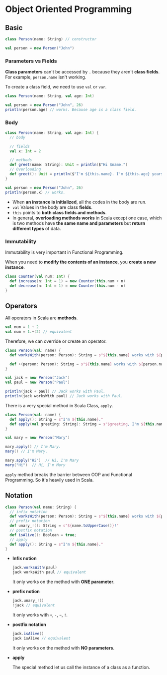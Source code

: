 # Object Oriented Programming

## Basic

```scala
class Person(name: String) // constructor

val person = new Person("John")
```

### Parameters vs Fields

**Class parameters** can't be accessed by `.` because they aren't **class fields**. For example, `person.name` isn't working.

To create a class field, we need to use `val` or `var`.

```scala
class Person(name: String, val age: Int)

val person = new Person("John", 26)
println(person.age) // works. Because age is a class field.
```

### Body

```scala
class Person(name: String, val age: Int) {
  // body

  // fields
  val x: Int = 2

  // methods
  def greet(name: String): Unit = println($"Hi $name.")
  // Overloading
  def greet(): Unit = println($"I'm ${this.name}. I'm ${this.age} years old.")
}

val person = new Person("John", 26)
println(person.x) // works.
```

- When **an instance is initialized**, all the codes in the body are run.
- `val` Values in the body are class **fields**.
- `this` points to **both class fields and methods**.
- In general, **overloading methods works** in Scala except one case, which is two methods have **the same name and parameters** but **return different types** of data.

### Immutability

Immutability is very important in Functional Programming.

When you need to **modify the contents of an instance**, you **create a new instance**.

```scala
class Counter(val num: Int) {
  def increase(n: Int = 1) = new Counter(this.num + n)
  def decrease(n: Int = 1) = new Counter(this.num - n)
}
```

## Operators

All operators in Scala are **methods**.

```scala
val num = 1 + 2
val num = 1.+(2) // equivalent
```

Therefore, we can override or create an operator.

```scala
class Person(val: name) {
  def worksWith(person: Person): String = s"${this.name} works with ${person.name}."

  def +(person: Person): String = s"${this.name} works with ${person.name}."
}

val jack = new Person("Jack")
val paul = new Person("Paul")

println(jack + paul) // Jack works with Paul.
println(jack worksWith paul) // Jack works with Paul.
```

There is a very special method in Scala Class, `apply`.

```scala
class Person(val: name) {
  def apply(): String = s"I'm ${this.name}."
  def apply(val greeting: String): String = s"$greeting, I'm ${this.name}."
}

val mary = new Person("Mary")

mary.apply() // I'm Mary.
mary() // I'm Mary.

mary.apply("Hi")  // Hi, I'm Mary
mary("Hi")  // Hi, I'm Mary
```

`apply` method breaks the barrier between OOP and Functional Programming. So it's heavily used in Scala.

## Notation

```scala
class Person(val name: String) {
  // infix notation
  def worksWith(person: Person): String = s"${this.name} works with ${person.name}."
  // prefix notation
  def unary_!(): String = s"${name.toUpperCase()}!"
  // postfix notation
  def isAlive(): Boolean = true;
  // apply
  def apply(): String = s"I'm ${this.name}."
}
```

- **Infix notion**

  ```scala
  jack.worksWith(paul)
  jack worksWith paul // equivalent
  ```

  It only works on the method with **ONE parameter**.

- **prefix notion**

  ```scala
  jack.unary_!()
  !jack // equivalent
  ```

  It only works with `+`, `-`, `~`, `!`.

- **postfix notation**

  ```scala
  jack.isAlive()
  jack isAlive // equivalent
  ```

  It only works on the method with **NO parameters**.

- **apply**

  The special method let us call the instance of a class as a function.
